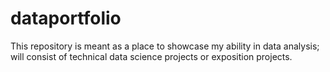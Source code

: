 # dataportfolio
This repository is meant as a place to showcase my ability in data analysis; will consist of technical data science projects or exposition projects.
